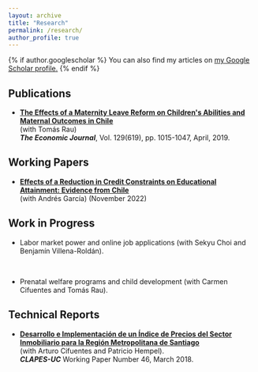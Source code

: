 ```yaml
---
layout: archive
title: "Research"
permalink: /research/
author_profile: true
---
```


{% if author.googlescholar %}
  You can also find my articles on <u><a href="{{author.googlescholar}}">my Google Scholar profile</a>.</u>
{% endif %}

## Publications

- **[The Effects of a Maternity Leave Reform on Children's Abilities and Maternal Outcomes in Chile](https://doi.org/10.1111/ecoj.12586)**     
(with Tomás Rau)  
***The Economic Journal***, Vol. 129(619), pp. 1015-1047, April, 2019.   

## Working Papers

- **[Effects of a Reduction in Credit Constraints on Educational Attainment: Evidence from Chile](https://sistemas.colmex.mx/Reportes/LACEALAMES/LACEA-LAMES2019_paper_476.pdf)** <br> (with Andrés García) (November 2022)

## Work in Progress

- Labor market power and online job applications
(with Sekyu Choi and Benjamín Villena-Roldán).
<br>

- Prenatal welfare programs and child development
(with Carmen Cifuentes and Tomás Rau).

## Technical Reports

- **[Desarrollo e Implementación de un Índice de Precios del Sector Inmobiliario para la Región Metropolitana de Santiago](https://s3.us-east-2.amazonaws.com/assets.clapesuc.cl/media_post_5675_0c1d9d5c25.pdf)**
<br> (with Arturo Cifuentes and Patricio Hempel). <br> ***CLAPES-UC*** Working Paper Number 46, March 2018.

